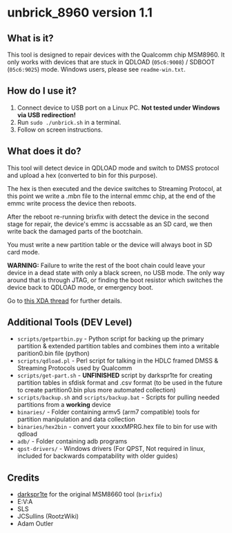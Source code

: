 unbrick_8960 version 1.1
=================================

## What is it?
 
This tool is designed to repair devices with the Qualcomm chip MSM8960.
It only works with devices that are stuck in QDLOAD (`05c6:9008`) / SDBOOT (`05c6:9025`) mode.
Windows users, please see `readme-win.txt`.

## How do I use it?

1. Connect device to USB port on a Linux PC. **Not tested under Windows via USB redirection!**
2. Run `sudo ./unbrick.sh` in a terminal.
3. Follow on screen instructions.

## What does it do?

This tool will detect device in QDLOAD mode and switch to DMSS protocol and upload a hex (converted to bin for this purpose).

The hex is then executed and the device switches to Streaming Protocol, at this point we write a .mbn file to the internal
emmc chip, at the end of the emmc write process the device then reboots.

After the reboot re-running brixfix with detect the device in the second stage for repair, 
the device's emmc is accssable as an SD card, we then write back the damaged parts of the bootchain.

You must write a new partition table or the device will always boot in SD card mode.

**WARNING:** Failure to write the rest of the boot chain could leave your device in a dead state
with only a black screen, no USB mode. The only way around that is through JTAG, or finding the boot resistor
which switches the device back to QDLOAD mode, or emergency boot.

Go to [this XDA thread](http://forum.xda-developers.com/showthread.php?t=1914359) for further details.


## Additional Tools (DEV Level) 

* `scripts/getpartbin.py` - Python script for backing up the primary partition & extended partition tables and combines them into a
writable parition0.bin file (python)
* `scripts/qdload.pl` - Perl script for talking in the HDLC framed DMSS & Streaming Protocols used by Qualcomm
* `scripts/get-part.sh` - **UNFINISHED** script by darkspr1te for creating partition tables in sfdisk format and .csv format
(to be used in the future to create partition0.bin plus more automated collection)
* `scripts/backup.sh` and `scripts/backup.bat` - Scripts for pulling needed partitions from a **working** device
* `binaries/` - Folder containing armv5 (arm7 compatible) tools for partition manipulation and data collection
* `binaries/hex2bin` - convert your xxxxMPRG.hex file to bin for use with qdload
* `adb/` - Folder containing adb programs
* `qpst-drivers/` - Windows drivers (For QPST, Not required in linux, included for backwards compatability with older guides)

 
## Credits

* [darkspr1te](https://github.com/mohammad92) for the original MSM8660 tool (`brixfix`)
* E:V:A
* SLS
* JCSullins (RootzWiki)
* Adam Outler
